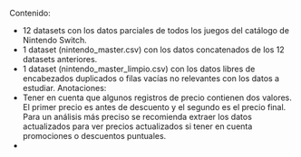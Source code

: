 Contenido:
- 12 datasets con los datos parciales de todos los juegos del catálogo de Nintendo Switch.
- 1 dataset (nintendo_master.csv) con los datos concatenados de los 12 datasets anteriores.
- 1 dataset (nintendo_master_limpio.csv) con los datos libres de encabezados duplicados o filas vacías no relevantes con los datos a estudiar.
Anotaciones:
- Tener en cuenta que algunos registros de precio contienen dos valores. El primer precio es antes de descuento y el segundo es el precio final. Para un análisis más preciso se recomienda extraer los datos actualizados para ver precios actualizados si tener en cuenta promociones o descuentos puntuales.
- 

